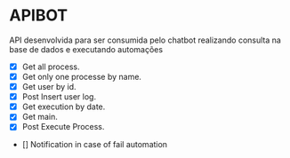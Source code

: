 # APIBOT
API desenvolvida para ser consumida pelo chatbot realizando consulta na base de dados e executando automações

- [x] Get all process.
- [x] Get only one processe by name.
- [x] Get user by id.
- [x] Post Insert user log.
- [x] Get execution by date.
- [x] Get main.
- [x] Post Execute Process.
- [] Notification in case of fail automation

